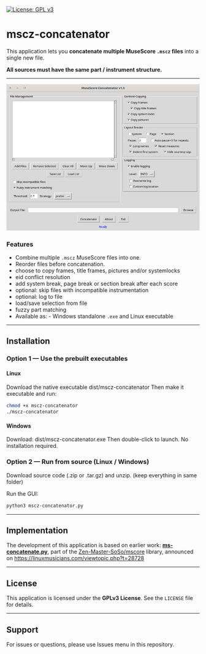 [![License: GPL v3](https://img.shields.io/badge/License-GPL%20v3-blue.svg)](https://www.gnu.org/licenses/gpl-3.0.en.html)

# mscz-concatenator

This application lets you **concatenate multiple MuseScore `.mscz` files** into a single new file.

**All sources must have the same part / instrument structure.**

---

![screenshot](screenshot.png)

### Features 
- Combine multiple `.mscz` MuseScore files into one.
- Reorder files before concatenation.
- choose to copy frames, title frames, pictures and/or systemlocks
- eid conflict resolution
- add system break, page break or section break after each score
- optional: skip files with incompatible instrumentation
- optional: log to file
- load/save selection from file
- fuzzy part matching
- Available as: - Windows standalone `.exe` and Linux executable
---

## Installation

### Option 1 — Use the prebuilt executables

#### **Linux**
Download the native executable dist/mscz-concatenator
Then make it executable and run:
```bash
chmod +x mscz-concatenator
./mscz-concatenator
````

#### **Windows**
Download: dist/mscz-concatenator.exe
Then double-click to launch. No installation required.

### Option 2 — Run from source (Linux / Windows)

Download source code (.zip or .tar.gz) and unzip. (keep everything in same folder)

Run the GUI:
```bash
python3 mscz-concatenator.py
````

---

## Implementation

The development of this application is based on earlier work:
[**ms-concatenate.py**](https://github.com/Zen-Master-SoSo/mscore/blob/master/scripts/ms_concatenate.py), part of the [Zen-Master-SoSo/mscore](https://github.com/Zen-Master-SoSo/mscore) library, announced on https://linuxmusicians.com/viewtopic.php?t=28728

---

## License

This application is licensed under the **GPLv3 License**. See the `LICENSE` file for details.

---

## Support
For issues or questions, please use Issues menu in this repository.

